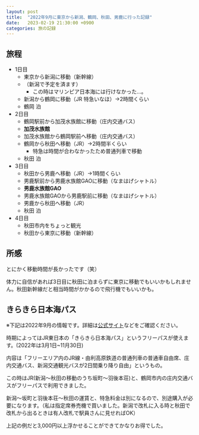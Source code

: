 ```yaml
---
layout: post
title:  "2022年9月に東京から新潟、鶴岡、秋田、男鹿に行った記録"
date:   2023-02-19 21:30:00 +0900
categories: 旅の記録
---
```


## 旅程
- 1日目
    - 東京から新潟に移動（新幹線）
    - （新潟で予定を済ます）
        - この時はマリンピア日本海には行けなかった…。
    - 新潟から鶴岡に移動（JR 特急いなほ）→2時間くらい
    - 鶴岡 泊
- 2日目
    - 鶴岡駅前から加茂水族館に移動（庄内交通バス）
    - **加茂水族館**
    - 加茂水族館から鶴岡駅前へ移動（庄内交通バス）
    - 鶴岡から秋田へ移動（JR）→2時間半くらい
        - 特急は時間が合わなかったため普通列車で移動
    - 秋田 泊
- 3日目
    - 秋田から男鹿へ移動（JR）→1時間くらい
    - 男鹿駅前から男鹿水族館GAOに移動（なまはげシャトル）
    - **男鹿水族館GAO**
    - 男鹿水族館GAOから男鹿駅前に移動（なまはげシャトル）
    - 男鹿から秋田へ移動（JR）
    - 秋田 泊
- 4日目
    - 秋田市内をちょっと観光
    - 秋田から東京に移動（新幹線）

## 所感
とにかく移動時間が長かったです（笑）

体力に自信があれば3日目に秋田に泊まらずに東京に移動でもいいかもしれません。秋田新幹線だと相当時間がかかるので飛行機でもいいかも。

## きらきら日本海パス
※下記は2022年9月の情報です。詳細は[公式サイト](https://www.jreast.co.jp/niigata/kirakiranihonnkaipass/)などをご確認ください。

時期によってはJR東日本の「きらきら日本海パス」というフリーパスが使えます。(2022年は3月1日~11月30日)

内容は「フリーエリア内のJR線・由利高原鉄道の普通列車の普通車自由席、庄内交通バス、新潟交通観光バスが2日間乗り降り自由」というもの。

この時はJR(新潟～秋田の移動のうち坂町～羽後本荘)と、鶴岡市内の庄内交通バスがフリーパスで利用できました。

新潟～坂町と羽後本荘～秋田の運賃と、特急料金は別になるので、別途購入が必要になります。（私は指定席券売機で買いました。新潟で改札に入る時と秋田で改札から出るときは有人改札で駅員さんに見せればOK）

上記の例だと3,000円以上浮かせることができてかなりお得でした。